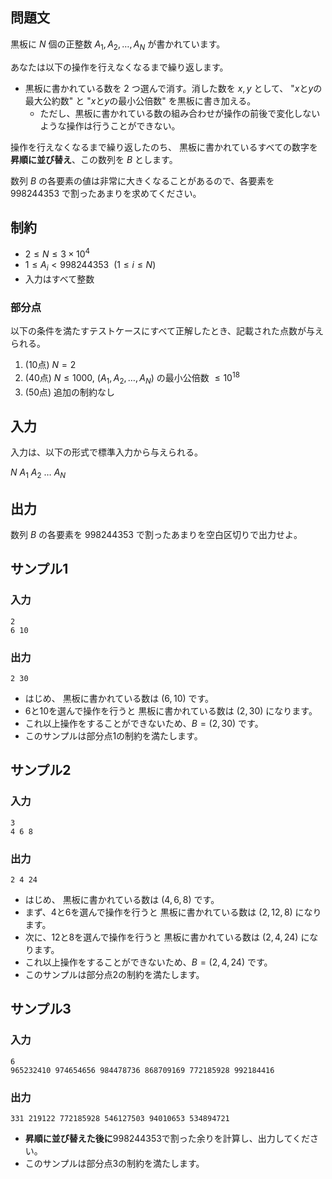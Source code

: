 ## 問題文

黒板に $N$ 個の正整数 $A_1, A_2, \ldots, A_N$ が書かれています。

あなたは以下の操作を行えなくなるまで繰り返します。
- 黒板に書かれている数を $2$ つ選んで消す。消した数を $x, y$ として、
  "$x$と$y$の最大公約数" と "$x$と$y$の最小公倍数" を黒板に書き加える。
  - ただし、黒板に書かれている数の組み合わせが操作の前後で変化しないような操作は行うことができない。

操作を行えなくなるまで繰り返したのち、
黒板に書かれているすべての数字を**昇順に並び替え**、この数列を $B$ とします。

数列 $B$ の各要素の値は非常に大きくなることがあるので、各要素を $998244353$ で割ったあまりを求めてください。


## 制約

- $2 \leq N \leq 3 \times 10^4$
- $1 \leq A_i < 998244353~~(1 \leq i \leq N)$
- 入力はすべて整数

### 部分点

以下の条件を満たすテストケースにすべて正解したとき、記載された点数が与えられる。
1. (10点) $N = 2$
1. (40点) $N \leq 1000,~ (A_1, A_2, \ldots, A_N)$ の最小公倍数 $\leq 10^{18}$
1. (50点) 追加の制約なし


## 入力

入力は、以下の形式で標準入力から与えられる。
<div class="code-math">

$N$
$A_1$ $A_2$ $\ldots$ $A_N$
</div>

## 出力

数列 $B$ の各要素を $998244353$ で割ったあまりを空白区切りで出力せよ。

## サンプル1
### 入力
```
2
6 10
```
### 出力
```
2 30
```
- はじめ、 黒板に書かれている数は $(6, 10)$ です。
- 6と10を選んで操作を行うと 黒板に書かれている数は $(2, 30)$ になります。
- これ以上操作をすることができないため、$B = (2, 30)$ です。
- このサンプルは部分点1の制約を満たします。

## サンプル2
### 入力
```
3
4 6 8
```
### 出力
```
2 4 24
```
- はじめ、 黒板に書かれている数は $(4, 6, 8)$ です。
- まず、4と6を選んで操作を行うと 黒板に書かれている数は $(2, 12, 8)$ になります。
- 次に、12と8を選んで操作を行うと 黒板に書かれている数は $(2, 4, 24)$ になります。
- これ以上操作をすることができないため、$B = (2, 4, 24)$ です。
- このサンプルは部分点2の制約を満たします。

## サンプル3
### 入力
```
6
965232410 974654656 984478736 868709169 772185928 992184416
```
### 出力
```
331 219122 772185928 546127503 94010653 534894721
```
- **昇順に並び替えた後に**998244353で割った余りを計算し、出力してください。
- このサンプルは部分点3の制約を満たします。
